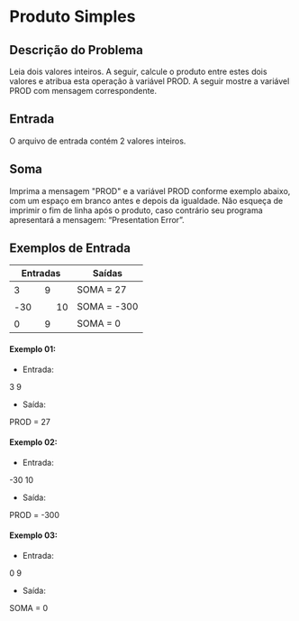 # Produto Simples

## Descrição do Problema

Leia dois valores inteiros. A seguir, calcule o produto entre estes dois valores e atribua esta operação à variável PROD. A seguir mostre a variável PROD com mensagem correspondente.

## Entrada

O arquivo de entrada contém 2 valores inteiros.

## Soma

Imprima a mensagem "PROD" e a variável PROD conforme exemplo abaixo, com um espaço em branco antes e depois da igualdade. Não esqueça de imprimir o fim de linha após o produto, caso contrário seu programa apresentará a mensagem: “Presentation Error”.

## Exemplos de Entrada

| Entradas  | Saídas |
| ------------- | ------------- |
| 3ㅤㅤㅤ9 | SOMA = 27  |
| -30ㅤㅤㅤ10 | SOMA = -300  |
| 0ㅤㅤㅤ9 | SOMA = 0  |
#### Exemplo 01:

- Entrada:

3
9

- Saída:

PROD = 27

#### Exemplo 02:

- Entrada:

-30
10

- Saída:

PROD = -300

#### Exemplo 03:

- Entrada:

0
9

- Saída:

SOMA = 0
